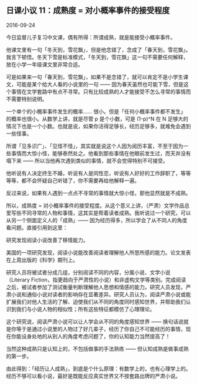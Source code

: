 ## 日课小议 11：成熟度 = 对小概率事件的接受程度

2016-09-24

今日监督儿子复习中文课，偶有所得：所谓成熟，就是能接受小概率事件。

他课文里有一句「冬天到，雪花飘」，但是他念错了，念成了「春天到，雪花飘」。我言下顿悟。冬天下雪是标准模式，「冬天到，雪花飘」这一句不需要任何解释，放在小学一年级课文里非常合适。

可是如果来一句「春天到，雪花飘」，如果不是念错了，就可以肯定不是小学生课文，可能是某个给大人看的小说里的一句 —— 因为春天虽然也可能下雪，但是这个事情在文学套路中有点不寻常。只有比较成熟的人才能接受不怎么寻常的事情而不需要特别说明。

一个单个的小概率事件发生的概率…… 很小。但是「任何小概率事件都不发生」的概率也很小。从数学上讲，就是尽管 p 是个小数，可是 (1-p)^N 在 N 足够大的情况下也是一个小数。也就是说，如果你活得足够长，经历足够多，就难免会遇到一些怪事。

所谓「见多识广」、「见怪不怪」，其实就是说这个人因为阅历丰富，不至于因为一些事情而大惊小怪，能够泰然处之。他看到那些事情在他眼前发生过，而天并没有塌下来 —— 所以当他再次遇到类似的事情，就不会觉得特别不可接受。

他听说有人决定终生不婚，听说有人是同性恋，听说有人好好的工作辞职了，等等等等，都不会怀疑自己听错了，你不需要再给他解释一遍。

反过来说，如果有人遇到一点点不寻常的事情就大惊小怪，那他显然就是不成熟。

所以，成熟度 = 对小概率事件的接受程度。从这个意义上讲，（严肃）文学作品总爱写些不同寻常的人物和事情，这其实是帮着读者成熟。我听说过一个研究，可以从另一个侧面定义人的「成熟」—— 因为经历得多，所以学会了从不同人的角度看问题。直接引用到这里：

研究发现阅读小说改善了移情能力。

美国的一项研究发现，阅读小说能改善阅读者理解他人所思所感的能力。论文发表在上周出版的《科学》期刊上。

研究人员将被试者分成几组，分别阅读不同的内容，分属小说、文学小说（Literary Fiction，指更趋向于严肃性的小说）和非虚构文学等类别。完成阅读之后，被试者参加了测试衡量判断理解他人思想和情感的能力。研究人员发现，严肃小说和通俗小说对读者的影响存在显著差异。研究人员认为，阅读严肃小说或能扩展我们对他人生活的了解、迫使我们从不同的角度同时感知世界，并帮助我们认识到我们与小说人物的相似性；所有这些特征都模仿了心理理论。

这个研究说，阅读严肃小说可以让人学会从不同的角度感知世界 —— 换句话说就是你等于是通过小说里的人物过了好几辈子，经历了你自己不可能经历的事情，现在你能设身处地的从别人的角度考虑问题了，你的认知能力当然提高了！

当然这种成熟只是认知上的，不包括做事的手法熟练 —— 但认知成熟是做事成熟的第一步。

由此得到：「经历让人成熟」，到底是个什么原理：有数学上的，也有心理学上的。经历不够可以看小说，最好是既能反应真实世界又不按套路出牌的严肃小说。